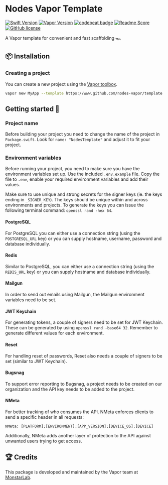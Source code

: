 # Nodes Vapor Template
[![Swift Version](https://img.shields.io/badge/Swift-5.4-brightgreen.svg)](http://swift.org)
[![Vapor Version](https://img.shields.io/badge/Vapor-4-30B6FC.svg)](http://vapor.codes)
[![codebeat badge](https://codebeat.co/badges/3a24a136-5aa1-4622-a875-69d0552202c7)](https://codebeat.co/projects/github-com-nodes-vapor-template-master)
[![Readme Score](http://readme-score-api.herokuapp.com/score.svg?url=https://github.com/nodes-vapor/template)](http://clayallsopp.github.io/readme-score?url=https://github.com/nodes-vapor/template)
[![GitHub license](https://img.shields.io/badge/license-MIT-blue.svg)](https://raw.githubusercontent.com/nodes-vapor/template/master/LICENSE)


A Vapor template for convenient and fast scaffolding 🏎


## 📦 Installation

### Creating a project

You can create a new project using the [Vapor toolbox](https://vapor.github.io/documentation/getting-started/install-toolbox.html).
```bash
vapor new MyApp --template https://www.github.com/nodes-vapor/template
```

## Getting started 🚀

### Project name

Before building your project you need to change the name of the project in `Package.swift`. Look for `name: "NodesTemplate"` and adjust it to fit your project.

### Environment variables

Before running your project, you need to make sure you have the environment variables set up. Use the included `.env.example` file. Copy the file to `.env`, enable your required environment variables and add their values.

Make sure to use unique and strong secrets for the signer keys (ie. the keys ending in `_SIGNER_KEY`). The keys should be unique within and across environments and projects. To generate the keys you can issue the following terminal command: `openssl rand -hex 64`.

#### PostgreSQL

For PostgreSQL you can either use a connection string (using the `POSTGRESQL_URL` key) or you can supply hostname, username, password and database individually.

#### Redis

Similar to PostgreSQL, you can either use a connection string (using the `REDIS_URL` key) or you can supply hostname and database individually.

#### Mailgun

In order to send out emails using Mailgun, the Mailgun environment variables need to be set.

#### JWT Keychain

For generating tokens, a couple of signers need to be set for JWT Keychain. These can be generated by using `openssl rand -base64 32`. Remember to generate different values for each environment.

#### Reset

For handling reset of passwords, Reset also needs a couple of signers to be set (similar to JWT Keychain).

#### Bugsnag

To support error reporting to Bugsnag, a project needs to be created on our organization and the API key needs to be added to the project.

#### NMeta

For better tracking of who consumes the API. NMeta enforces clients to send a specific header in all requests:

```
NMeta: [PLATFORM];[ENVIRONMENT];[APP_VERSION];[DEVICE_OS];[DEVICE]
```
Additionally, NMeta adds another layer of protection to the API against unwanted users trying to get access. 

## 🏆 Credits

This package is developed and maintained by the Vapor team at [MonstarLab](https://www.monstar-lab.com).
